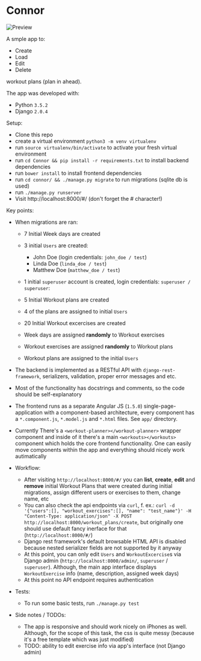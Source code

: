 # Connor

![Preview](https://i.imgur.com/UGj1IT4.png "Preview")

A smple app to:

* Create
* Load
* Edit
* Delete

workout plans (plan in ahead).

The app was developed with:

* Python `3.5.2`
* Django `2.0.4`

Setup:

* Clone this repo
* create a virtual environment `python3 -m venv virtualenv`
* run `source virtualenv/bin/activate` to activate your fresh virtual environment
* run `cd Connor && pip install -r requirements.txt` to install backend dependencies
* run `bower install` to install frontend dependencies
* run `cd connor/ && ./manage.py migrate` to run migrations (sqlite db is used)
* run `./manage.py runserver`
* Visit http://localhost:8000/#/ (don't forget the # character!)

Key points:

* When migrations are ran:

   * 7 Initial Week days are created
   * 3 initial `Users` are created:

      * John Doe (login credentials: `john_doe / test`)
      * Linda Doe (`linda_doe / test`)
      * Matthew Doe (`matthew_doe / test`)
   * 1 initial `superuser` account is created, login credentials: `superuser / superuser`:
   * 5 Initial Workout plans are created
   * 4 of the plans are assigned to initial `Users`
   * 20 Initial Workout excercises are created
   * Week days are assigned **randomly** to Workout exercises
   * Workout exercises are assigned **randomly** to Workout plans
   * Workout plans are assigned to the initial `Users`

* The backend is implemented as a RESTful API with `django-rest-framework`,
 serializers, validation, proper error messages and etc.
* Most of the functionality has docstrings and comments, so the code should
 be self-explanatory
* The frontend runs as a separate Angular JS (`1.5.0`) single-page-application
 with a component-based architecture, every component has a `*.component.js`,
 `*.model.js` and `*.html` files. See `app/` directory.
* Currently There's a `<workout-planner></workout-planner>` wrapper component
 and inside of it there's a main `<workouts></workouts>` component which holds
 the core frontend functionality. One can easily move components within
 the app and everything should nicely work autimatically

* Workflow:

   * After visiting `http://localhost:8000/#/` you can **list**, **create**,
     **edit** and **remove**  initial Workout Plans that were created during
     initial migrations, assign different users or exercises to them, change
     name, etc
   * You can also check the api endpoints via `curl`, f. ex.: `curl -d '{"users":[], "workout_exercises":[], "name": "test_name"}' -H "Content-Type: application/json" -X POST http://localhost:8000/workout_plans/create`, but originally one should use
   default fancy inerface for that (`http://localhost:8000/#/`)
   * Django rest framework's default browsable HTML API is disabled because nested
   serializer fields are not supported by it anyway
   * At this point, you can only edit `Users` and `WorkoutExcercise`s via Django
   admin (`http://localhost:8000/admin/`, `superuser` / `superuser`). Although,
   the main app interface displays `WorkoutExercise` info (name, description, assigned week
   days)
   * At this point no API endpoint requires authentication

* Tests:

   * To run some basic tests, run `./manage.py test`

* Side notes / TODOs:

   * The app is responsive and should work nicely on iPhones as well. Although,
     for the scope of this task, the css is quite messy (because it's a free template
     which was just modified)
   * TODO: ability to edit exercise info via app's interface (not Django admin)
